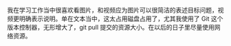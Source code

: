 我在学习工作当中很喜欢看图片，和视频应为图片可以很简洁的表述目标问题，视频更明确表示说明。单在文本当中，这太占用磁盘占用了，尤其我使用了 Git 这个版本控制器，无形增大了，git pull 提交的资源大小。在以后的日子里尽量使用网络资源。
